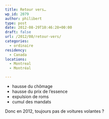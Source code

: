 ```yaml
---
title: Retour vers…
wp_id: 2079
author: philibert
type: post
date: 2012-08-29T10:46:28+00:00
draft: false
url: /2012/08/retour-vers/
categories:
  - ordinaire
residency:
  - Canada
locations:
  - Montreal
  - Montréal

---
```

  * hausse du chômage
  * hausse du prix de l&rsquo;essence
  * expulsion de roms
  * cumul des mandats

Donc en 2012, toujours pas de voitures volantes ?